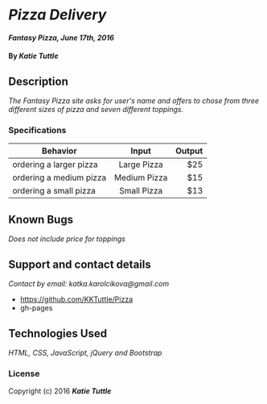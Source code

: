 # _Pizza Delivery_

#### _Fantasy Pizza, June 17th, 2016_

#### By _**Katie Tuttle**_

## Description

_The Fantasy Pizza site asks for user's name and offers to chose from three different sizes of pizza and seven different toppings._

### Specifications

| Behavior                     | Input        | Output    |
| -------------                |:------------:| ---------:|
| ordering a larger pizza      | Large Pizza  | $25       |
| ordering a medium pizza      | Medium Pizza | $15       |
| ordering a small pizza       | Small Pizza  | $13       |


## Known Bugs

_Does not include price for toppings_

## Support and contact details

_Contact by email: katka.karolcikova@gmail.com_
* https://github.com/KKTuttle/Pizza
* gh-pages

## Technologies Used

_HTML, CSS, JavaScript, jQuery and Bootstrap_

### License

Copyright (c) 2016 **_Katie Tuttle_**
